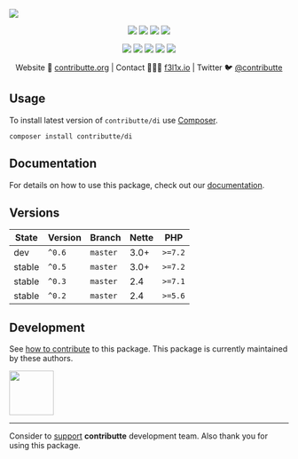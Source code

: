 ![](https://heatbadger.now.sh/github/readme/contributte/di/)

<p align=center>
  <a href="https://github.com/contributte/di/actions"><img src="https://badgen.net/github/checks/contributte/di/master?cache=300"></a>
  <a href="https://coveralls.io/r/contributte/di"><img src="https://badgen.net/coveralls/c/github/contributte/di?cache=300"></a>
  <a href="https://packagist.org/packages/contributte/di"><img src="https://badgen.net/packagist/dm/contributte/di"></a>
  <a href="https://packagist.org/packages/contributte/di"><img src="https://badgen.net/packagist/v/contributte/di"></a>
</p>
<p align=center>
  <a href="https://packagist.org/packages/contributte/di"><img src="https://badgen.net/packagist/php/contributte/di"></a>
  <a href="https://github.com/contributte/di"><img src="https://badgen.net/github/license/contributte/di"></a>
  <a href="https://bit.ly/ctteg"><img src="https://badgen.net/badge/support/gitter/cyan"></a>
  <a href="https://bit.ly/cttfo"><img src="https://badgen.net/badge/support/forum/yellow"></a>
  <a href="https://contributte.org/partners.html"><img src="https://badgen.net/badge/sponsor/donations/F96854"></a>
</p>

<p align=center>
Website 🚀 <a href="https://contributte.org">contributte.org</a> | Contact 👨🏻‍💻 <a href="https://f3l1x.io">f3l1x.io</a> | Twitter 🐦 <a href="https://twitter.com/contributte">@contributte</a>
</p>

## Usage

To install latest version of `contributte/di` use [Composer](https://getcomposer.com).

```
composer install contributte/di
```

## Documentation

For details on how to use this package, check out our [documentation](.docs).

## Versions

| State       | Version | Branch   | Nette | PHP     |
|-------------|---------|----------|-------|---------|
| dev         | `^0.6`  | `master` | 3.0+  | `>=7.2` |
| stable      | `^0.5`  | `master` | 3.0+  | `>=7.2` |
| stable      | `^0.3`  | `master` | 2.4   | `>=7.1` |
| stable      | `^0.2`  | `master` | 2.4   | `>=5.6` |

## Development

See [how to contribute](https://contributte.org) to this package. This package is currently maintained by these authors.

<a href="https://github.com/f3l1x">
    <img width="80" height="80" src="https://avatars2.githubusercontent.com/u/538058?v=3&s=80">
</a>

-----

Consider to [support](https://contributte.org/partners) **contributte** development team.
Also thank you for using this package.
